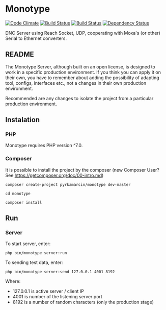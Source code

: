 # Monotype

[![Code Climate](https://codeclimate.com/github/pyrkamarcin/monotype/badges/gpa.svg)](https://codeclimate.com/github/pyrkamarcin/monotype)
[![Build Status](https://travis-ci.org/pyrkamarcin/monotype.svg?branch=master)](https://travis-ci.org/pyrkamarcin/monotype)
[![Build Status](https://travis-ci.org/pyrkamarcin/monotype.svg?branch=develop)](https://travis-ci.org/pyrkamarcin/monotype)
[![Dependency Status](https://www.versioneye.com/user/projects/584e631ca83e27003c0e505a/badge.svg?style=flat-square)](https://www.versioneye.com/user/projects/584e631ca83e27003c0e505a)

DNC Server using Reach Socket, UDP, cooperating with Moxa's (or other) Serial to Ethernet converters.

## README
The Monotype Server, although built on an open license, is designed to work in a specific production environment.
If you think you can apply it on their own, you have to remember about adding the possibility of adapting tool, configs, interfaces etc., not a changes in their own production environment.

Recommended are any changes to isolate the project from a particular production environment.

## Instalation

### PHP
Monotype requires PHP version ^7.0.

### Composer 
It is possible to install the project by the composer (new Composer User? See https://getcomposer.org/doc/00-intro.md)

`composer create-project pyrkamarcin/monotype dev-master`

`cd monotype`

`composer install`

## Run

### Server

To start server, enter:

`php bin/monotype server:run`

To sending test data, enter:

`php bin/monotype server:send 127.0.0.1 4001 8192`

Where:

- 127.0.0.1 is active server / client IP
- 4001 is number of the listening server port
- 8192 is a number of random characters (only the production stage)

